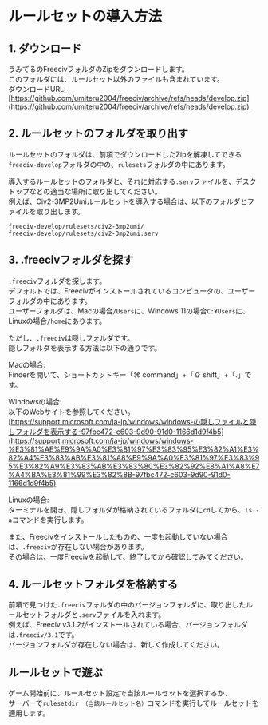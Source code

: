 # ルールセットの導入方法
## 1. ダウンロード
うみてるのFreecivフォルダのZipをダウンロードします。  
このフォルダには、ルールセット以外のファイルも含まれています。  
ダウンロードURL:  
[https://github.com/umiteru2004/freeciv/archive/refs/heads/develop.zip](https://github.com/umiteru2004/freeciv/archive/refs/heads/develop.zip)
## 2. ルールセットのフォルダを取り出す
ルールセットのフォルダは、前項でダウンロードしたZipを解凍してできる`freeciv-develop`フォルダの中の、`rulesets`フォルダの中にあります。  
  
導入するルールセットのフォルダと、それに対応する`.serv`ファイルを、デスクトップなどの適当な場所に取り出してください。  
例えば、Civ2-3MP2Umiルールセットを導入する場合は、以下のフォルダとファイルを取り出します。
```
freeciv-develop/rulesets/civ2-3mp2umi/
freeciv-develop/rulesets/civ2-3mp2umi.serv
```
## 3. .freecivフォルダを探す
`.freeciv`フォルダを探します。  
デフォルトでは、Freecivがインストールされているコンピュータの、ユーザーフォルダの中にあります。  
ユーザーフォルダは、Macの場合`/Users`に、Windows 11の場合`C:¥Users`に、Linuxの場合`/home`にあります。
  
ただし、`.freeciv`は隠しフォルダです。  
隠しフォルダを表示する方法は以下の通りです。  
  
Macの場合:  
Finderを開いて、ショートカットキー「⌘ command」+「⇧ shift」+「.」です。  
  
Windowsの場合:  
以下のWebサイトを参照してください。  
[https://support.microsoft.com/ja-jp/windows/windows-の隠しファイルと隠しフォルダを表示する-97fbc472-c603-9d90-91d0-1166d1d9f4b5](https://support.microsoft.com/ja-jp/windows/windows-%E3%81%AE%E9%9A%A0%E3%81%97%E3%83%95%E3%82%A1%E3%82%A4%E3%83%AB%E3%81%A8%E9%9A%A0%E3%81%97%E3%83%95%E3%82%A9%E3%83%AB%E3%83%80%E3%82%92%E8%A1%A8%E7%A4%BA%E3%81%99%E3%82%8B-97fbc472-c603-9d90-91d0-1166d1d9f4b5)  
  
Linuxの場合:  
ターミナルを開き、隠しフォルダが格納されているフォルダに`cd`してから、`ls -a`コマンドを実行します。  
  
また、Freecivをインストールしたものの、一度も起動していない場合は、`.freeciv`が存在しない場合があります。  
その場合は、一度Freecivを起動して、終了してから確認してみてください。
## 4. ルールセットフォルダを格納する
前項で見つけた`.freeciv`フォルダの中のバージョンフォルダに、取り出したルールセットフォルダと`.serv`ファイルを入れます。  
例えば、Freeciv v3.1.2がインストールされている場合、バージョンフォルダは`.freeciv/3.1`です。  
バージョンフォルダが存在しない場合は、新しく作成してください。
## ルールセットで遊ぶ
ゲーム開始前に、ルールセット設定で当該ルールセットを選択するか、  
サーバーで`rulesetdir （当該ルールセット名）`コマンドを実行してルールセットを適用します。
